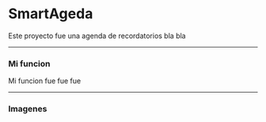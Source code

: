 # SmartAgeda
Este proyecto fue una agenda de recordatorios bla bla

---

### Mi funcion
Mi funcion fue fue fue 

---


### Imagenes 

